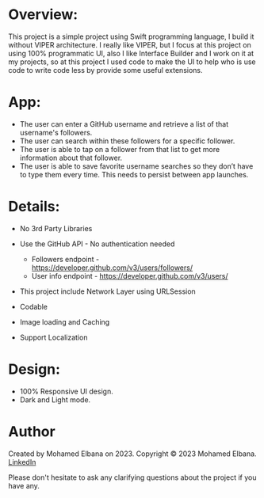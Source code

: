 # Overview:

This project is a simple project using Swift programming language, I build it without VIPER architecture. I really like VIPER, but I focus at this project on using 100% programmatic UI, also I like Interface Builder and I work on it at my projects, so at this project I used code to make the UI to help who is use code to write code less by provide some useful extensions.



# App:

- The user can enter a GitHub username and retrieve a list of that username's followers.
- The user can search within these followers for a specific follower.
- The user is able to tap on a follower from that list to get more information about that follower. 
- The user is able to save favorite username searches so they don’t have to type them every time. This needs to persist between app launches.

# Details:

- No 3rd Party Libraries

- Use the GitHub API - No authentication needed 
    - Followers endpoint - https://developer.github.com/v3/users/followers/
    - User info endpoint - https://developer.github.com/v3/users/
    
- This project include Network Layer using URLSession
- Codable
- Image loading and Caching
- Support Localization



# Design:

- 100% Responsive UI  design.
- Dark and Light mode.

# Author

Created by Mohamed Elbana on 2023. Copyright © 2023 Mohamed Elbana.
[LinkedIn](https://www.linkedin.com/in/m7amdelbana/)

Please don't hesitate to ask any clarifying questions about the project if you have any.

